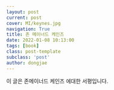 ```yaml
---
layout: post
current: post
cover: MI/keynes.jpg
navigation: True
title: 존 메이너드 케인즈
date: 2022-01-08 10:13:00
tags: [book]
class: post-template
subclass: 'post'
author: dongjae 
---
```



이 글은 존메이너드 케인즈 에대한 서평입니다.